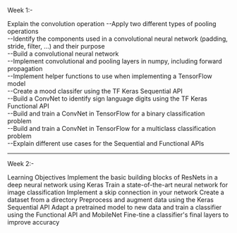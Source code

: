 Week 1:-

Explain the convolution operation
	--Apply two different types of pooling operations</br>
	--Identify the components used in a convolutional neural network (padding, stride, filter, ...) and their purpose</br>
	--Build a convolutional neural network</br>
	--Implement convolutional and pooling layers in numpy, including forward propagation</br>
	--Implement helper functions to use when implementing a TensorFlow model</br>
	--Create a mood classifer using the TF Keras Sequential API</br>
	--Build a ConvNet to identify sign language digits using the TF Keras Functional API</br>
	--Build and train a ConvNet in TensorFlow for a binary classification problem</br>
	--Build and train a ConvNet in TensorFlow for a multiclass classification problem</br>
	--Explain different use cases for the Sequential and Functional APIs</br>


-----------------------------------------------------------------------------------------------------------------------------------------------------


Week 2:-

Learning Objectives
	Implement the basic building blocks of ResNets in a deep neural network using Keras
	Train a state-of-the-art neural network for image classification
	Implement a skip connection in your network
	Create a dataset from a directory
	Preprocess and augment data using the Keras Sequential API
	Adapt a pretrained model to new data and train a classifier using the Functional API and MobileNet
	Fine-tine a classifier's final layers to improve accuracy
